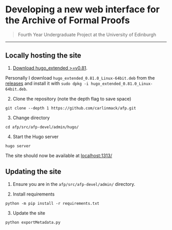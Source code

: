 # Developing a new web interface for the Archive of Formal Proofs
> Fourth Year Undergraduate Project at the University of Edinburgh

---

## Locally hosting the site

1. [Download hugo_extended >=v0.81](https://gohugo.io/getting-started/installing/). 
 
Personally I download `hugo_extended_0.81.0_Linux-64bit.deb` from the [releases](https://github.com/gohugoio/hugo/releases) and install it with `sudo dpkg -i hugo_extended_0.81.0_Linux-64bit.deb`.

2. Clone the repository (note the depth flag to save space)

```
git clone --depth 1 https://github.com/carlinmack/afp.git
```

3. Change directory

```
cd afp/src/afp-devel/admin/hugo/
```

4. Start the Hugo server

```
hugo server
```

The site should now be available at [localhost:1313/](http://localhost:1313/)

## Updating the site

1. Ensure you are in the `afp/src/afp-devel/admin/` directory. 

2. Install requirements

```
python -m pip install -r requirements.txt
```

3. Update the site

```
python exportMetadata.py
```
